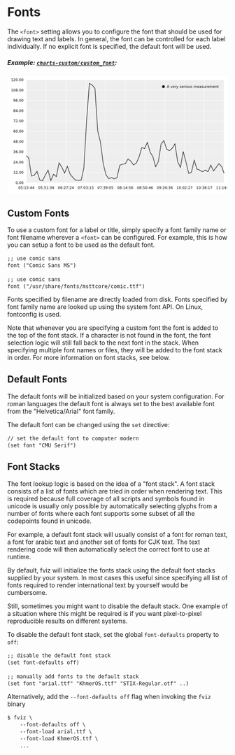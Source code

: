 Fonts
=====

The `<font>` setting allows you to configure the font that should be used for
drawing text and labels. In general, the font can be controlled for each label
individually. If no explicit font is specified, the default font will be used.

##### Example: [`charts-custom/custom_font`](/examples/charts-custom/custom_font):
[![custom_font.svg](/examples/charts-custom/custom_font.svg)](/examples/charts-custom/custom_font)


## Custom Fonts

To use a custom font for a label or title, simply specify a font family name or
font filename wherever a `<font>` can be configured. For example, this is how
you can setup a font to be used as the default font.

    ;; use comic sans
    font ("Comic Sans MS")

    ;; use comic sans
    font ("/usr/share/fonts/msttcore/comic.ttf")

Fonts specified by filename are directly loaded from disk. Fonts specified by
font family name are looked up using the system font API. On Linux, fontconfig
is used.

Note that whenever you are specifying a custom font the font is added to the top
of the font stack. If a character is not found in the font, the font selection
logic will still fall back to the next font in the stack. When specifying multiple
font names or files, they will be added to the font stack in order. For more
information on font stacks, see below.



## Default Fonts

The default fonts will be initialized based on your system configuration. For
roman languages the default font is always set to the best available font from
the "Helvetica/Arial" font family.

The default font can be changed using the `set` directive:

    // set the default font to computer modern
    (set font "CMU Serif")


## Font Stacks

The font lookup logic is based on the idea of a "font stack". A font stack consists
of a list of fonts which are tried in order when rendering text. This is required
because full coverage of all scripts and symbols found in unicode is usually only
possible by automatically selecting glyphs from a number of fonts where each
font supports some subset of all the codepoints found in unicode.

For example, a default font stack will usually consist of a font for roman text,
a font for arabic text and another set of fonts for CJK text. The text rendering
code will then automatically select the correct font to use at runtime.

By default, fviz will initialize the fonts stack using the default font stacks
supplied by your system. In most cases this useful since specifying all list of fonts
required to render international text by yourself would be cumbersome.

Still, sometimes you might want to disable the default stack. One example of a
situation where this might be required is if you want pixel-to-pixel reproducible
results on different systems.

To disable the default font stack, set the global `font-defaults` property to
`off`:

    ;; disable the default font stack
    (set font-defaults off)

    ;; manually add fonts to the default stack
    (set font "arial.ttf" "KhmerOS.ttf" "STIX-Regular.otf" ..)


Alternatively, add the `--font-defaults off` flag when invoking the `fviz` binary

    $ fviz \
        --font-defaults off \
        --font-load arial.ttf \
        --font-load KhmerOS.ttf \
        ...

